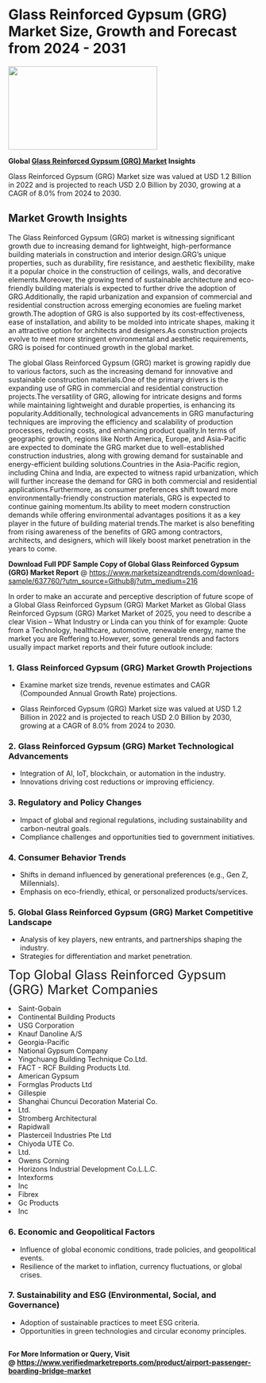 <H1>Glass Reinforced Gypsum (GRG) Market Size, Growth and Forecast from 2024 - 2031</H1><img class="aligncenter size-medium wp-image-584254" src="https://thirdeyenews.in/wp-content/uploads/2024/09/Global-Market-Research-300x168.jpeg" alt="" width="300" height="168" /><p><strong>Global&nbsp;<a href="https://www.marketsizeandtrends.com/download-sample/637760/?utm_source=Github8j?utm_medium=216">Glass Reinforced Gypsum (GRG) Market</a> Insights</strong></p><p>Glass Reinforced Gypsum (GRG) Market size was valued at USD 1.2 Billion in 2022 and is projected to reach USD 2.0 Billion by 2030, growing at a CAGR of 8.0% from 2024 to 2030.</p><p><h2>Market Growth Insights</h2> <p>The Glass Reinforced Gypsum (GRG) market is witnessing significant growth due to increasing demand for lightweight, high-performance building materials in construction and interior design.GRG’s unique properties, such as durability, fire resistance, and aesthetic flexibility, make it a popular choice in the construction of ceilings, walls, and decorative elements.Moreover, the growing trend of sustainable architecture and eco-friendly building materials is expected to further drive the adoption of GRG.Additionally, the rapid urbanization and expansion of commercial and residential construction across emerging economies are fueling market growth.The adoption of GRG is also supported by its cost-effectiveness, ease of installation, and ability to be molded into intricate shapes, making it an attractive option for architects and designers.As construction projects evolve to meet more stringent environmental and aesthetic requirements, GRG is poised for continued growth in the global market.</p> <p>The global Glass Reinforced Gypsum (GRG) market is growing rapidly due to various factors, such as the increasing demand for innovative and sustainable construction materials.One of the primary drivers is the expanding use of GRG in commercial and residential construction projects.The versatility of GRG, allowing for intricate designs and forms while maintaining lightweight and durable properties, is enhancing its popularity.Additionally, technological advancements in GRG manufacturing techniques are improving the efficiency and scalability of production processes, reducing costs, and enhancing product quality.In terms of geographic growth, regions like North America, Europe, and Asia-Pacific are expected to dominate the GRG market due to well-established construction industries, along with growing demand for sustainable and energy-efficient building solutions.Countries in the Asia-Pacific region, including China and India, are expected to witness rapid urbanization, which will further increase the demand for GRG in both commercial and residential applications.Furthermore, as consumer preferences shift toward more environmentally-friendly construction materials, GRG is expected to continue gaining momentum.Its ability to meet modern construction demands while offering environmental advantages positions it as a key player in the future of building material trends.The market is also benefiting from rising awareness of the benefits of GRG among contractors, architects, and designers, which will likely boost market penetration in the years to come.</p> <p><span class=""><strong>Download Full PDF Sample Copy of Global Glass Reinforced Gypsum (GRG) Market Report</strong> @ <a href="https://www.marketsizeandtrends.com/download-sample/637760/?utm_source=Github8j?utm_medium=216" target="_blank">https://www.marketsizeandtrends.com/download-sample/637760/?utm_source=Github8j?utm_medium=216</a></span></p><p>In order to make an accurate and perceptive description of future scope of a Global&nbsp;Glass Reinforced Gypsum (GRG) Market Market as Global&nbsp;Glass Reinforced Gypsum (GRG) Market Market of 2025, you need to describe a clear Vision &ndash; What Industry or Linda can you think of for example: Quote from a Technology, healthcare, automotive, renewable energy, name the market you are Reffering to.However, some general trends and factors usually impact market reports and their future outlook include:</p><h3>1.&nbsp;<strong>Glass Reinforced Gypsum (GRG) Market Growth Projections</strong></h3><ul><li>Examine market size trends, revenue estimates and CAGR (Compounded Annual Growth Rate) projections.</li><li><p>Glass Reinforced Gypsum (GRG) Market size was valued at USD 1.2 Billion in 2022 and is projected to reach USD 2.0 Billion by 2030, growing at a CAGR of 8.0% from 2024 to 2030.</p></li></ul><h3>2.&nbsp;<strong>Glass Reinforced Gypsum (GRG) Market Technological Advancements</strong></h3><ul><li>Integration of AI, IoT, blockchain, or automation in the industry.</li><li>Innovations driving cost reductions or improving efficiency.</li></ul><h3>3.&nbsp;<strong>Regulatory and Policy Changes</strong></h3><ul><li>Impact of global and regional regulations, including sustainability and carbon-neutral goals.</li><li>Compliance challenges and opportunities tied to government initiatives.</li></ul><h3>4.&nbsp;<strong>Consumer Behavior Trends</strong></h3><ul><li>Shifts in demand influenced by generational preferences (e.g., Gen Z, Millennials).</li><li>Emphasis on eco-friendly, ethical, or personalized products/services.</li></ul><h3>5.&nbsp;<strong>Global Glass Reinforced Gypsum (GRG) Market Competitive Landscape</strong></h3><ul><li>Analysis of key players, new entrants, and partnerships shaping the industry.</li><li>Strategies for differentiation and market penetration.</li></ul><p data-pm-slice="1 1 []"><span style="color: inherit; font-family: inherit; font-size: 25px;">Top Global Glass Reinforced Gypsum (GRG) Market Companies</span></p><div class="" data-test-id=""><p><li>Saint-Gobain</li><li> Continental Building Products</li><li> USG Corporation</li><li> Knauf Danoline A/S</li><li> Georgia-Pacific</li><li> National Gypsum Company</li><li> Yingchuang Building Technique Co.Ltd.</li><li> FACT - RCF Building Products Ltd.</li><li> American Gypsum</li><li> Formglas Products Ltd</li><li> Gillespie</li><li> Shanghai Chuncui Decoration Material Co.</li><li> Ltd.</li><li> Stromberg Architectural</li><li> Rapidwall</li><li> Plasterceil Industries Pte Ltd</li><li> Chiyoda UTE Co.</li><li> Ltd.</li><li> Owens Corning</li><li> Horizons Industrial Development Co.L.L.C.</li><li> Intexforms</li><li> Inc</li><li> Fibrex</li><li> Gc Products</li><li> Inc</li></p></div><h3>6.&nbsp;<strong>Economic and Geopolitical Factors</strong></h3><ul><li>Influence of global economic conditions, trade policies, and geopolitical events.</li><li>Resilience of the market to inflation, currency fluctuations, or global crises.</li></ul><h3>7.&nbsp;<strong>Sustainability and ESG (Environmental, Social, and Governance)</strong></h3><ul><li>Adoption of sustainable practices to meet ESG criteria.</li><li>Opportunities in green technologies and circular economy principles.</li></ul><h2><strong style="font-size: 14px;">For More Information or Query, Visit @&nbsp;</strong><a style="background-color: #ffffff; font-size: 14px;" href="https://www.marketsizeandtrends.com/report/glass-reinforced-gypsum-grg-market/" target="_blank">https://www.verifiedmarketreports.com/product/airport-passenger-boarding-bridge-market</a></h2>